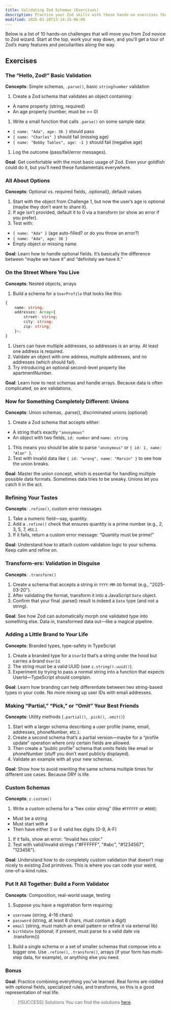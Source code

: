 ```yaml
---
title: Validating Zod Schemas (Exercises)
description: Practice your Zod skills with these hands-on exercises that cover schema validation, transformations, and advanced Zod features.
modified: 2025-03-20T13:14:15-06:00
---
```


Below is a list of 10 hands-on challenges that will move you from Zod novice to Zod wizard. Start at the top, work your way down, and you’ll get a tour of Zod’s many features and peculiarities along the way.

## Exercises

### The “Hello, Zod!” Basic Validation

**Concepts**: Simple schemas, `.parse()`, basic `string`/`number` validation

1. Create a Zod schema that validates an object containing:

- A name property (string, required)
- An age property (number, must be >= 0)

1. Write a small function that calls `.parse()` on some sample data:

- `{ name: "Ada", age: 36 }` should pass
- `{ name: "Charles" }` should fail (missing age)
- `{ name: "Bobby Tables", age: -1 }` should fail (negative age)

1. Log the outcome (pass/fail/error messages).

**Goal**: Get comfortable with the most basic usage of Zod. Even your goldfish could do it, but you’ll need these fundamentals everywhere.

### All About Options

**Concepts**: Optional vs. required fields, .optional(), default values

1. Start with the object from Challenge 1, but now the user’s age is optional (maybe they don’t want to share it).
2. If age isn’t provided, default it to 0 via a transform (or show an error if you prefer).
3. Test with:

- `{ name: "Ada" }` (age auto-filled? or do you throw an error?)
- `{ name: "Ada", age: 36 }`
- Empty object or missing name.

**Goal**: Learn how to handle optional fields. It’s basically the difference between “maybe we have it” and “definitely we have it.”

### On the Street Where You Live

**Concepts**: Nested objects, arrays

1. Build a schema for a `UserProfile` that looks like this:

```ts
{
	name: string;
	addresses: Array<{
		street: string;
		city: string;
		zip: string;
	}>;
}
```

1. Users can have multiple addresses, so addresses is an array. At least one address is required.
2. Validate an object with one address, multiple addresses, and no addresses (which should fail).
3. Try introducing an optional second-level property like apartmentNumber.

**Goal**: Learn how to nest schemas and handle arrays. Because data is often complicated, so are validations.

### Now for Something Completely Different: Unions

**Concepts**: Union schemas, .parse(), discriminated unions (optional)

1. Create a Zod schema that accepts either:

- A string that’s exactly `"anonymous"`
- An object with two fields, `id: number` and `name: string`

1. This means you should be able to parse `"anonymous"` or `{ id: 1, name: "Alan" }`.
2. Test with invalid data like `{ id: "wrong", name: "Marvin" }` to see how the union breaks.

**Goal**: Master the union concept, which is essential for handling multiple possible data formats. Sometimes data tries to be sneaky. Unions let you catch it in the act.

### Refining Your Tastes

**Concepts**: `.refine()`, custom error messages

1. Take a numeric field—say, quantity.
2. Add a `.refine()` check that ensures quantity is a prime number (e.g., 2, 3, 5, 7, etc.).
3. If it fails, return a custom error message: “Quantity must be prime!”

**Goal**: Understand how to attach custom validation logic to your schema. Keep calm and refine on.

### Transform-ers: Validation in Disguise

**Concepts**: `.transform()`

1. Create a schema that accepts a string in `YYYY-MM-DD` format (e.g., "2025-03-20").
2. After validating the format, transform it into a JavaScript `Date` object.
3. Confirm that your final .parse() result is indeed a `Date` type (and not a string).

**Goal**: See how Zod can automatically morph one validated type into something else. Data in, transformed data out—like a magical pipeline.

### Adding a Little Brand to Your Life

**Concepts**: Branded types, type-safety in TypeScript

1. Create a branded type for a `UserId` that’s a string under the hood but carries a brand `UserId`.
2. The string must be a valid UUID (use `z.string().uuid()`).
3. Experiment by trying to pass a normal string into a function that expects UserId—TypeScript should complain.

**Goal**: Learn how branding can help differentiate between two string-based types in your code. No more mixing up user IDs with email addresses.

### Making “Partial,” “Pick,” or “Omit” Your Best Friends

**Concepts**: Utility methods (`.partial()`, `.pick()`, `.omit()`)

1. Start with a larger schema describing a user profile (name, email, addresses, phoneNumber, etc.).
2. Create a second schema that’s a partial version—maybe for a “profile update” operation where only certain fields are allowed.
3. Then create a “public profile” schema that omits fields like email or phoneNumber (stuff you don’t want publicly displayed).
4. Validate an example with all your new schemas.

**Goal**: Show how to avoid rewriting the same schema multiple times for different use cases. Because DRY is life.

### Custom Schemas

**Concepts**: `z.custom()`

1. Write a custom schema for a “hex color string” (like `#FFFFFF` or `#000`):

- Must be a string
- Must start with `#`
- Then have either 3 or 6 valid hex digits (0-9, A-F)

1. If it fails, show an error: “Invalid hex color.”
2. Test with valid/invalid strings ("#FFFFFF", "#abc", "#1234567", "123456").

**Goal**: Understand how to do completely custom validation that doesn’t map nicely to existing Zod primitives. This is where you can code your weird, one-of-a-kind rules.

### Put It All Together: Build a Form Validator

**Concepts**: Composition, real-world usage, testing

1. Suppose you have a registration form requiring:

- `username` (string, 4–16 chars)
- `password` (string, at least 8 chars, must contain a digit)
- `email` (string, must match an email pattern or refine it via external lib)
- `birthDate` (optional; if present, must parse to a valid date via .transform())

1. Build a single schema or a set of smaller schemas that compose into a bigger one. Use `.refine()`, `.transform()`, arrays (if your form has multi-step data, for example), or anything else you need.

### Bonus

**Goal**: Practice combining everything you’ve learned. Real forms are riddled with optional fields, specialized rules, and transforms, so this is a good representation of real life.

> [!SUCCESS] Solutions
> You can find the solutions [here](validating-zod-schemas-solution.md).
